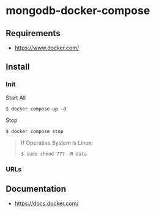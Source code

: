 # mongodb-docker-compose

## Requirements

 - https://www.docker.com/

## Install

### Init

Start All
```
$ docker compose up -d
```

Stop
```
$ docker compose stop
```

> If Operative System is Linux:
> ```
> $ sudo chmod 777 -R data
> ```

### URLs

## Documentation
* https://docs.docker.com/
